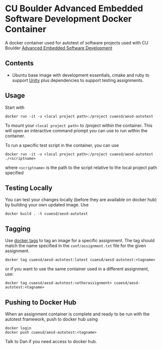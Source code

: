 # CU Boulder Advanced Embedded Software Development Docker Container

A docker container used for autotest of software projects used with CU Boulder
 [Advanced Embedded Software Development](https://sites.google.com/colorado.edu/ecen5013/home)


## Contents
* Ubuntu base image with development essentials, cmake and ruby to support [Unity](http://www.throwtheswitch.org/)
plus dependencies to support testing assignments.

## Usage

Start with

`docker run -it -v <local project path>:/project cuaesd/aesd-autotest`

To mount your `<local project path>` to /project within the container.  This will open an interactive command
prompt you can use to run within the container.

To run a specific test script in the container, you can use

`docker run -it -v <local project path>:/project cuaesd/aesd-autotest ./<scriptname>`

where `<scriptname>` is the path to the script relative to the local project path specified

## Testing Locally
You can test your changes locally (before they are available on docker hub) by building your own updated
image.  Use 

`docker build . -t cuaesd/aesd-autotest`

## Tagging
Use [docker tags](https://docs.docker.com/engine/reference/commandline/tag/) to tag an image for a specific assignment.  The tag should match the name specified in the `conf/assignment.txt` file for the given assignment.
```
docker tag cuaesd/aesd-autotest:latest cuaesd/aesd-autotest:<tagname>
```
or if you want to use the same container used in a different assignment, use:
```
docker tag cuaesd/aesd-autotest:<otherassignment> cuaesd/aesd-autotest:<tagname>
```

## Pushing to Docker Hub
When an assignment container is complete and ready to be run with the autotest framework, push to docker hub using 
```
docker login
docker push cuaesd/aesd-autotest:<tagname>
```
Talk to Dan if you need access to docker hub.
